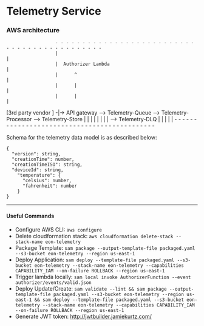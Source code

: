 # Telemetry Service
### AWS architecture


                      - - - - - - - - - - - - - - - - - - - - - - - - - - - - - - - - - - - - - - - - - - - - 
                      |                                                                                      |
                      |  Authorizer Lambda                                                                   |     
                      |      ^                                                                               |
                      |      |                                                                               |
                      |      |                                                                               |
[3rd party  vendor ] -|-> API gateway --> Telemetry-Queue --> Telemetry-Processor --> Telemetry-Store        |
                      |                          |                                                           |
                      |                          |                                                           |
                      |                          --> Telemetry-DLQ                                           |
                      |                                                                                      |
                      |                                                                                      |
                      - - - - - - - - - - - - - - - - - - - - - - - - - - - - - - - - - - - - - - - - - - - - 

Schema for the telemetry data model is as described below:
```
{
  "version": string,
  "creationTime": number,
  "creationTimeISO": string,
  "deviceId": string,
    "temperature": {
      "celsius": number,
      "fahrenheit": number
    }
}
```

______________________
#### Useful Commands
- Configure AWS CLI: `aws configure`
- Delete cloudformation stack: `aws cloudformation delete-stack --stack-name eon-telemetry`
- Package Template: `sam package --output-template-file packaged.yaml --s3-bucket eon-telemetry --region us-east-1`
- Deploy Application: `sam deploy --template-file packaged.yaml --s3-bucket eon-telemetry --stack-name eon-telemetry --capabilities CAPABILITY_IAM --on-failure ROLLBACK --region us-east-1`
- Trigger lambda locally: `sam local invoke AuthorizerFunction --event authorizer/events/valid.json`
- Deploy Update/Create: `sam validate --lint && sam package --output-template-file packaged.yaml --s3-bucket eon-telemetry --region us-east-1 && sam deploy --template-file packaged.yaml --s3-bucket eon-telemetry --stack-name eon-telemetry --capabilities CAPABILITY_IAM --on-failure ROLLBACK --region us-east-1`
- Generate JWT token: http://jwtbuilder.jamiekurtz.com/
